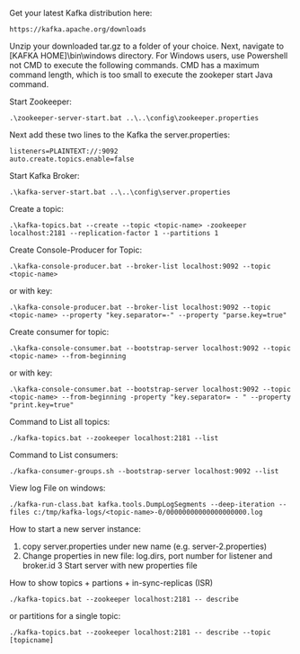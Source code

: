 Get your latest Kafka distribution here:
```
https://kafka.apache.org/downloads
```
Unzip your downloaded tar.gz to a folder of your choice.
Next, navigate to [KAFKA HOME]\bin\windows directory.
For Windows users, use Powershell not CMD to execute the following commands. CMD has a maximum command length, which is too small to execute the zookeper start Java command.


Start Zookeeper:
```
.\zookeeper-server-start.bat ..\..\config\zookeeper.properties
```
Next add these two lines to the Kafka the server.properties:
```
listeners=PLAINTEXT://:9092
auto.create.topics.enable=false 
```
Start Kafka Broker:
```
.\kafka-server-start.bat ..\..\config\server.properties
```

Create a topic:
```
.\kafka-topics.bat --create --topic <topic-name> -zookeeper localhost:2181 --replication-factor 1 --partitions 1
```
Create Console-Producer for Topic:
```
.\kafka-console-producer.bat --broker-list localhost:9092 --topic <topic-name>
```
or with key:
```
.\kafka-console-producer.bat --broker-list localhost:9092 --topic <topic-name> --property "key.separator=-" --property "parse.key=true"
```
Create consumer for topic:
```
.\kafka-console-consumer.bat --bootstrap-server localhost:9092 --topic <topic-name> --from-beginning
```
or with key:
```
.\kafka-console-consumer.bat --bootstrap-server localhost:9092 --topic <topic-name> --from-beginning -property "key.separator= - " --property "print.key=true"
```

Command to List all topics:
```
./kafka-topics.bat --zookeeper localhost:2181 --list
```
Command to List consumers:
```
./kafka-consumer-groups.sh --bootstrap-server localhost:9092 --list
```
View log File on windows:
```
./kafka-run-class.bat kafka.tools.DumpLogSegments --deep-iteration --files c:/tmp/kafka-logs/<topic-name>-0/00000000000000000000.log
```
How to start a new server instance:
1. copy server.properties under new name (e.g. server-2.properties)
2. Change properties in new file: log.dirs, port number for listener and broker.id
3 Start server with new properties file

How to show topics + partions + in-sync-replicas (ISR)
```
./kafka-topics.bat --zookeeper localhost:2181 -- describe
```
or partitions for a single topic:
```
./kafka-topics.bat --zookeeper localhost:2181 -- describe --topic [topicname]
```
